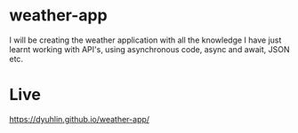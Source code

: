 # weather-app
I will be creating the weather application with all the knowledge I have just learnt working with API's, using asynchronous code, async and await, JSON etc.

# Live 
https://dyuhlin.github.io/weather-app/

